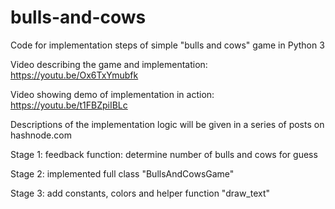 # bulls-and-cows
Code for implementation steps of simple "bulls and cows" game in Python 3

Video describing the game and implementation: https://youtu.be/Ox6TxYmubfk

Video showing demo of implementation in action: https://youtu.be/t1FBZpiIBLc

Descriptions of the implementation logic will be given in a series of posts on hashnode.com

Stage 1: feedback function: determine number of bulls and cows for guess

Stage 2: implemented full class "BullsAndCowsGame"

Stage 3: add constants, colors and helper function "draw_text"
